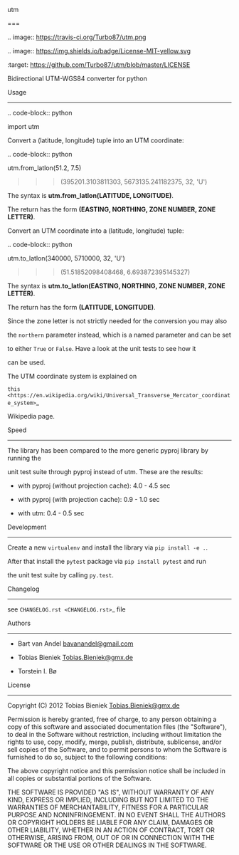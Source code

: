 utm
===

.. image:: https://travis-ci.org/Turbo87/utm.png

.. image:: https://img.shields.io/badge/License-MIT-yellow.svg
   :target: https://github.com/Turbo87/utm/blob/master/LICENSE


Bidirectional UTM-WGS84 converter for python

Usage
-----

.. code-block:: python

  import utm

Convert a (latitude, longitude) tuple into an UTM coordinate:

.. code-block:: python

  utm.from_latlon(51.2, 7.5)
  >>> (395201.3103811303, 5673135.241182375, 32, 'U')

The syntax is **utm.from_latlon(LATITUDE, LONGITUDE)**.

The return has the form **(EASTING, NORTHING, ZONE NUMBER, ZONE LETTER)**.

Convert an UTM coordinate into a (latitude, longitude) tuple:

.. code-block:: python

  utm.to_latlon(340000, 5710000, 32, 'U')
  >>> (51.51852098408468, 6.693872395145327)

The syntax is **utm.to_latlon(EASTING, NORTHING, ZONE NUMBER, ZONE LETTER)**.

The return has the form **(LATITUDE, LONGITUDE)**.

Since the zone letter is not strictly needed for the conversion you may also
the ``northern`` parameter instead, which is a named parameter and can be set
to either ``True`` or ``False``. Have a look at the unit tests to see how it
can be used.

The UTM coordinate system is explained on
`this <https://en.wikipedia.org/wiki/Universal_Transverse_Mercator_coordinate_system>`_
Wikipedia page.

Speed
-----

The library has been compared to the more generic pyproj library by running the
unit test suite through pyproj instead of utm. These are the results:

* with pyproj (without projection cache): 4.0 - 4.5 sec
* with pyproj (with projection cache): 0.9 - 1.0 sec
* with utm: 0.4 - 0.5 sec

Development
-----------

Create a new ``virtualenv`` and install the library via ``pip install -e .``.
After that install the ``pytest`` package via ``pip install pytest`` and run
the unit test suite by calling ``py.test``.

Changelog
---------

see `CHANGELOG.rst <CHANGELOG.rst>`_ file

Authors
-------

* Bart van Andel <bavanandel@gmail.com>
* Tobias Bieniek <Tobias.Bieniek@gmx.de>
* Torstein I. Bø

License
-------

Copyright (C) 2012 Tobias Bieniek <Tobias.Bieniek@gmx.de>

Permission is hereby granted, free of charge, to any person obtaining a copy of this software and associated documentation files (the "Software"), to deal in the Software without restriction, including without limitation the rights to use, copy, modify, merge, publish, distribute, sublicense, and/or sell copies of the Software, and to permit persons to whom the Software is furnished to do so, subject to the following conditions:

The above copyright notice and this permission notice shall be included in all copies or substantial portions of the Software.

THE SOFTWARE IS PROVIDED "AS IS", WITHOUT WARRANTY OF ANY KIND, EXPRESS OR IMPLIED, INCLUDING BUT NOT LIMITED TO THE WARRANTIES OF MERCHANTABILITY, FITNESS FOR A PARTICULAR PURPOSE AND NONINFRINGEMENT. IN NO EVENT SHALL THE AUTHORS OR COPYRIGHT HOLDERS BE LIABLE FOR ANY CLAIM, DAMAGES OR OTHER LIABILITY, WHETHER IN AN ACTION OF CONTRACT, TORT OR OTHERWISE, ARISING FROM, OUT OF OR IN CONNECTION WITH THE SOFTWARE OR THE USE OR OTHER DEALINGS IN THE SOFTWARE.
